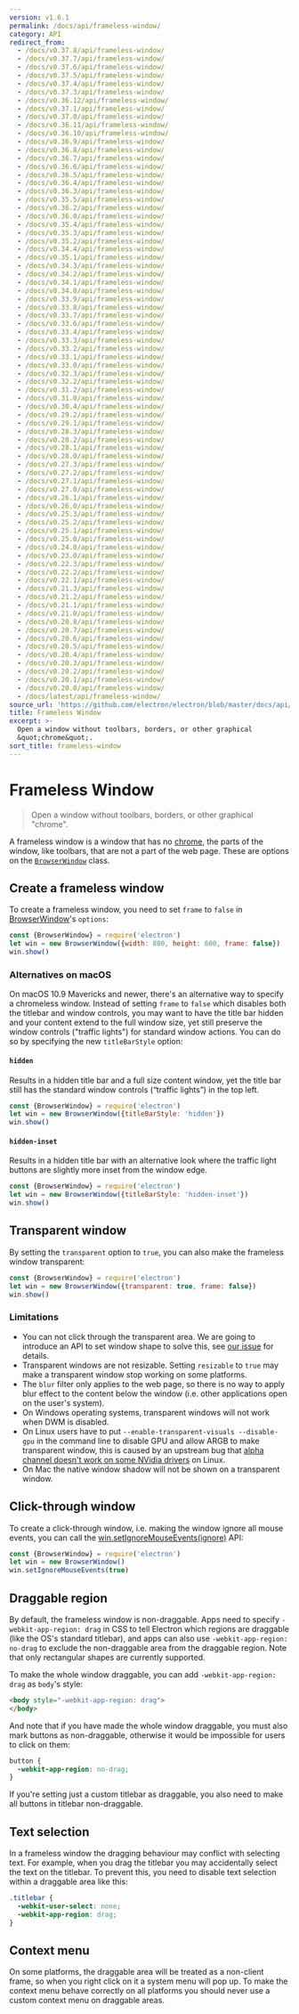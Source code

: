 ```yaml
---
version: v1.6.1
permalink: /docs/api/frameless-window/
category: API
redirect_from:
  - /docs/v0.37.8/api/frameless-window/
  - /docs/v0.37.7/api/frameless-window/
  - /docs/v0.37.6/api/frameless-window/
  - /docs/v0.37.5/api/frameless-window/
  - /docs/v0.37.4/api/frameless-window/
  - /docs/v0.37.3/api/frameless-window/
  - /docs/v0.36.12/api/frameless-window/
  - /docs/v0.37.1/api/frameless-window/
  - /docs/v0.37.0/api/frameless-window/
  - /docs/v0.36.11/api/frameless-window/
  - /docs/v0.36.10/api/frameless-window/
  - /docs/v0.36.9/api/frameless-window/
  - /docs/v0.36.8/api/frameless-window/
  - /docs/v0.36.7/api/frameless-window/
  - /docs/v0.36.6/api/frameless-window/
  - /docs/v0.36.5/api/frameless-window/
  - /docs/v0.36.4/api/frameless-window/
  - /docs/v0.36.3/api/frameless-window/
  - /docs/v0.35.5/api/frameless-window/
  - /docs/v0.36.2/api/frameless-window/
  - /docs/v0.36.0/api/frameless-window/
  - /docs/v0.35.4/api/frameless-window/
  - /docs/v0.35.3/api/frameless-window/
  - /docs/v0.35.2/api/frameless-window/
  - /docs/v0.34.4/api/frameless-window/
  - /docs/v0.35.1/api/frameless-window/
  - /docs/v0.34.3/api/frameless-window/
  - /docs/v0.34.2/api/frameless-window/
  - /docs/v0.34.1/api/frameless-window/
  - /docs/v0.34.0/api/frameless-window/
  - /docs/v0.33.9/api/frameless-window/
  - /docs/v0.33.8/api/frameless-window/
  - /docs/v0.33.7/api/frameless-window/
  - /docs/v0.33.6/api/frameless-window/
  - /docs/v0.33.4/api/frameless-window/
  - /docs/v0.33.3/api/frameless-window/
  - /docs/v0.33.2/api/frameless-window/
  - /docs/v0.33.1/api/frameless-window/
  - /docs/v0.33.0/api/frameless-window/
  - /docs/v0.32.3/api/frameless-window/
  - /docs/v0.32.2/api/frameless-window/
  - /docs/v0.31.2/api/frameless-window/
  - /docs/v0.31.0/api/frameless-window/
  - /docs/v0.30.4/api/frameless-window/
  - /docs/v0.29.2/api/frameless-window/
  - /docs/v0.29.1/api/frameless-window/
  - /docs/v0.28.3/api/frameless-window/
  - /docs/v0.28.2/api/frameless-window/
  - /docs/v0.28.1/api/frameless-window/
  - /docs/v0.28.0/api/frameless-window/
  - /docs/v0.27.3/api/frameless-window/
  - /docs/v0.27.2/api/frameless-window/
  - /docs/v0.27.1/api/frameless-window/
  - /docs/v0.27.0/api/frameless-window/
  - /docs/v0.26.1/api/frameless-window/
  - /docs/v0.26.0/api/frameless-window/
  - /docs/v0.25.3/api/frameless-window/
  - /docs/v0.25.2/api/frameless-window/
  - /docs/v0.25.1/api/frameless-window/
  - /docs/v0.25.0/api/frameless-window/
  - /docs/v0.24.0/api/frameless-window/
  - /docs/v0.23.0/api/frameless-window/
  - /docs/v0.22.3/api/frameless-window/
  - /docs/v0.22.2/api/frameless-window/
  - /docs/v0.22.1/api/frameless-window/
  - /docs/v0.21.3/api/frameless-window/
  - /docs/v0.21.2/api/frameless-window/
  - /docs/v0.21.1/api/frameless-window/
  - /docs/v0.21.0/api/frameless-window/
  - /docs/v0.20.8/api/frameless-window/
  - /docs/v0.20.7/api/frameless-window/
  - /docs/v0.20.6/api/frameless-window/
  - /docs/v0.20.5/api/frameless-window/
  - /docs/v0.20.4/api/frameless-window/
  - /docs/v0.20.3/api/frameless-window/
  - /docs/v0.20.2/api/frameless-window/
  - /docs/v0.20.1/api/frameless-window/
  - /docs/v0.20.0/api/frameless-window/
  - /docs/latest/api/frameless-window/
source_url: 'https://github.com/electron/electron/blob/master/docs/api/frameless-window.md'
title: Frameless Window
excerpt: >-
  Open a window without toolbars, borders, or other graphical
  &quot;chrome&quot;.
sort_title: frameless-window
---
```



<!--

Greetings, Electron hacker!

This file is generated automatically, so it should not be edited.

To make changes, head over to the electron/electron repository:

https://github.com/electron/electron/blob/master/docs/api/frameless-window.md

-->

# Frameless Window

> Open a window without toolbars, borders, or other graphical "chrome".

A frameless window is a window that has no [chrome](https://developer.mozilla.org/en-US/docs/Glossary/Chrome), the parts of the window, like toolbars, that are not a part of the web page. These are options on the [`BrowserWindow`]({{site.baseurl}}/docs/api/browser-window) class.

## Create a frameless window

To create a frameless window, you need to set `frame` to `false` in [BrowserWindow]({{site.baseurl}}/docs/api/browser-window)'s `options`:

```javascript
const {BrowserWindow} = require('electron')
let win = new BrowserWindow({width: 800, height: 600, frame: false})
win.show()
```

### Alternatives on macOS

On macOS 10.9 Mavericks and newer, there's an alternative way to specify a chromeless window. Instead of setting `frame` to `false` which disables both the titlebar and window controls, you may want to have the title bar hidden and your content extend to the full window size, yet still preserve the window controls ("traffic lights") for standard window actions. You can do so by specifying the new `titleBarStyle` option:

#### `hidden`

Results in a hidden title bar and a full size content window, yet the title bar still has the standard window controls (“traffic lights”) in the top left.

```javascript
const {BrowserWindow} = require('electron')
let win = new BrowserWindow({titleBarStyle: 'hidden'})
win.show()
```

#### `hidden-inset`

Results in a hidden title bar with an alternative look where the traffic light buttons are slightly more inset from the window edge.

```javascript
const {BrowserWindow} = require('electron')
let win = new BrowserWindow({titleBarStyle: 'hidden-inset'})
win.show()
```

## Transparent window

By setting the `transparent` option to `true`, you can also make the frameless window transparent:

```javascript
const {BrowserWindow} = require('electron')
let win = new BrowserWindow({transparent: true, frame: false})
win.show()
```

### Limitations

*   You can not click through the transparent area. We are going to introduce an API to set window shape to solve this, see [our issue](https://github.com/electron/electron/issues/1335) for details.
*   Transparent windows are not resizable. Setting `resizable` to `true` may make a transparent window stop working on some platforms.
*   The `blur` filter only applies to the web page, so there is no way to apply blur effect to the content below the window (i.e. other applications open on the user's system).
*   On Windows operating systems, transparent windows will not work when DWM is disabled.
*   On Linux users have to put `--enable-transparent-visuals --disable-gpu` in the command line to disable GPU and allow ARGB to make transparent window, this is caused by an upstream bug that [alpha channel doesn't work on some NVidia drivers](https://code.google.com/p/chromium/issues/detail?id=369209) on Linux.
*   On Mac the native window shadow will not be shown on a transparent window.

## Click-through window

To create a click-through window, i.e. making the window ignore all mouse events, you can call the [win.setIgnoreMouseEvents(ignore)]({{site.baseurl}}/docs/api/browser-window#winsetignoremouseeventsignore) API:

```javascript
const {BrowserWindow} = require('electron')
let win = new BrowserWindow()
win.setIgnoreMouseEvents(true)
```

## Draggable region

By default, the frameless window is non-draggable. Apps need to specify `-webkit-app-region: drag` in CSS to tell Electron which regions are draggable (like the OS's standard titlebar), and apps can also use `-webkit-app-region: no-drag` to exclude the non-draggable area from the draggable region. Note that only rectangular shapes are currently supported.

To make the whole window draggable, you can add `-webkit-app-region: drag` as `body`'s style:

```html
<body style="-webkit-app-region: drag">
</body>
```

And note that if you have made the whole window draggable, you must also mark buttons as non-draggable, otherwise it would be impossible for users to click on them:

```css
button {
  -webkit-app-region: no-drag;
}
```

If you're setting just a custom titlebar as draggable, you also need to make all buttons in titlebar non-draggable.

## Text selection

In a frameless window the dragging behaviour may conflict with selecting text. For example, when you drag the titlebar you may accidentally select the text on the titlebar. To prevent this, you need to disable text selection within a draggable area like this:

```css
.titlebar {
  -webkit-user-select: none;
  -webkit-app-region: drag;
}
```

## Context menu

On some platforms, the draggable area will be treated as a non-client frame, so when you right click on it a system menu will pop up. To make the context menu behave correctly on all platforms you should never use a custom context menu on draggable areas.
